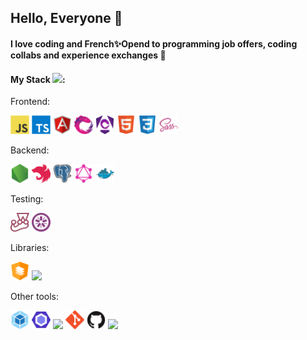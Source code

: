 ## Hello, Everyone 👋

#### I love coding and French✨Opend to programming job offers, coding collabs and experience exchanges 🤝

#### My Stack <img src="https://github.com/user-attachments/assets/15f6eb35-13b0-4422-998a-59bfea6392d0" width="20"/>:

Frontend:

<div style="display="flex">
  <img src="https://github.com/devicons/devicon/blob/master/icons/javascript/javascript-original.svg" width="30"/>
  <img src="https://github.com/devicons/devicon/blob/master/icons/typescript/typescript-original.svg" width="30"/>
  <img src="https://github.com/devicons/devicon/blob/master/icons/angularjs/angularjs-original.svg" width="30"/>
  <img src="https://github.com/devicons/devicon/blob/master/icons/rxjs/rxjs-original.svg" width="30"/>
  <img src="https://github.com/devicons/devicon/blob/master/icons/ngrx/ngrx-original.svg" width="30"/>
  <img src="https://github.com/devicons/devicon/blob/master/icons/html5/html5-original.svg" width="30"/>
  <img src="https://github.com/devicons/devicon/blob/master/icons/css3/css3-original.svg" width="30"/>
  <img src="https://github.com/devicons/devicon/blob/master/icons/sass/sass-original.svg" width="30"/>
</div>

Backend: 

<div style="display="flex">
  <img src="https://github.com/devicons/devicon/blob/master/icons/nodejs/nodejs-original.svg" width="30"/>
  <img src="https://github.com/devicons/devicon/blob/master/icons/nestjs/nestjs-original.svg"  width="30"/>
  <img src="https://github.com/devicons/devicon/blob/master/icons/postgresql/postgresql-original.svg"  width="30"/>
  <img src="https://github.com/devicons/devicon/blob/master/icons/graphql/graphql-plain.svg"  width="30"/>
  <img src="https://github.com/devicons/devicon/blob/master/icons/docker/docker-original.svg"  width="30"/>
</div>

Testing: 

<div style="display="flex">
  <img src="https://github.com/devicons/devicon/blob/master/icons/jest/jest-plain.svg" width="30"/>
  <img src="https://github.com/devicons/devicon/blob/master/icons/jasmine/jasmine-original.svg" width="30"/>
</div>

Libraries: 

<div style="display="flex">
  <img src="https://github.com/devicons/devicon/blob/master/icons/angularmaterial/angularmaterial-original.svg" width="30"/>
  <img src="https://i0.wp.com/www.primefaces.org/wp-content/uploads/2021/10/primeng-logo.png?fit=280%2C300&ssl=1" width="30"/>
</div>

Other tools: 

<div style="display="flex">
    <img src="https://github.com/devicons/devicon/blob/master/icons/webpack/webpack-original.svg" width="30"/>
    <img src="https://github.com/devicons/devicon/blob/master/icons/eslint/eslint-original.svg" width="30"/>
    <img src="https://brandslogos.com/wp-content/uploads/thumbs/prettier-logo.png" width="30"/>
    <img src="https://github.com/devicons/devicon/blob/master/icons/git/git-original.svg" width="30"/>
    <img src="https://github.com/devicons/devicon/blob/master/icons/github/github-original.svg" width="30"/>
    <img src="https://w7.pngwing.com/pngs/667/16/png-transparent-websocket-hd-logo-thumbnail.png" width="30"/>
</div>

